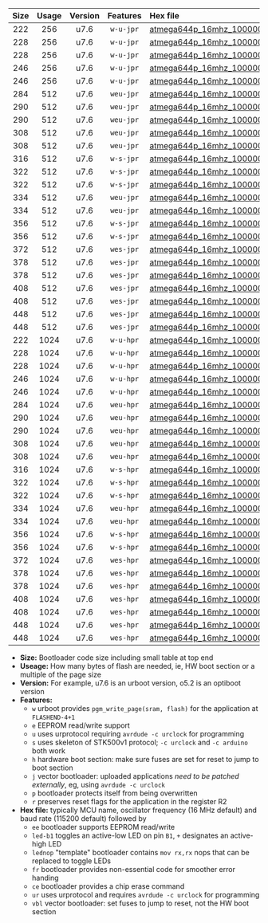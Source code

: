 |Size|Usage|Version|Features|Hex file|
|:-:|:-:|:-:|:-:|:--|
|222|256|u7.6|`w-u-jpr`|[atmega644p_16mhz_1000000bps_ur_vbl.hex](https://raw.githubusercontent.com/stefanrueger/urboot/main//atmega644p_16mhz_1000000bps_ur_vbl.hex)|
|228|256|u7.6|`w-u-jpr`|[atmega644p_16mhz_1000000bps_led+b0_ur_vbl.hex](https://raw.githubusercontent.com/stefanrueger/urboot/main//atmega644p_16mhz_1000000bps_led+b0_ur_vbl.hex)|
|228|256|u7.6|`w-u-jpr`|[atmega644p_16mhz_1000000bps_lednop_ur_vbl.hex](https://raw.githubusercontent.com/stefanrueger/urboot/main//atmega644p_16mhz_1000000bps_lednop_ur_vbl.hex)|
|246|256|u7.6|`w-u-jpr`|[atmega644p_16mhz_1000000bps_led+b0_fr_ur_vbl.hex](https://raw.githubusercontent.com/stefanrueger/urboot/main//atmega644p_16mhz_1000000bps_led+b0_fr_ur_vbl.hex)|
|246|256|u7.6|`w-u-jpr`|[atmega644p_16mhz_1000000bps_lednop_fr_ur_vbl.hex](https://raw.githubusercontent.com/stefanrueger/urboot/main//atmega644p_16mhz_1000000bps_lednop_fr_ur_vbl.hex)|
|284|512|u7.6|`weu-jpr`|[atmega644p_16mhz_1000000bps_ee_ur_vbl.hex](https://raw.githubusercontent.com/stefanrueger/urboot/main//atmega644p_16mhz_1000000bps_ee_ur_vbl.hex)|
|290|512|u7.6|`weu-jpr`|[atmega644p_16mhz_1000000bps_ee_led+b0_ur_vbl.hex](https://raw.githubusercontent.com/stefanrueger/urboot/main//atmega644p_16mhz_1000000bps_ee_led+b0_ur_vbl.hex)|
|290|512|u7.6|`weu-jpr`|[atmega644p_16mhz_1000000bps_ee_lednop_ur_vbl.hex](https://raw.githubusercontent.com/stefanrueger/urboot/main//atmega644p_16mhz_1000000bps_ee_lednop_ur_vbl.hex)|
|308|512|u7.6|`weu-jpr`|[atmega644p_16mhz_1000000bps_ee_led+b0_fr_ur_vbl.hex](https://raw.githubusercontent.com/stefanrueger/urboot/main//atmega644p_16mhz_1000000bps_ee_led+b0_fr_ur_vbl.hex)|
|308|512|u7.6|`weu-jpr`|[atmega644p_16mhz_1000000bps_ee_lednop_fr_ur_vbl.hex](https://raw.githubusercontent.com/stefanrueger/urboot/main//atmega644p_16mhz_1000000bps_ee_lednop_fr_ur_vbl.hex)|
|316|512|u7.6|`w-s-jpr`|[atmega644p_16mhz_1000000bps_vbl.hex](https://raw.githubusercontent.com/stefanrueger/urboot/main//atmega644p_16mhz_1000000bps_vbl.hex)|
|322|512|u7.6|`w-s-jpr`|[atmega644p_16mhz_1000000bps_led+b0_vbl.hex](https://raw.githubusercontent.com/stefanrueger/urboot/main//atmega644p_16mhz_1000000bps_led+b0_vbl.hex)|
|322|512|u7.6|`w-s-jpr`|[atmega644p_16mhz_1000000bps_lednop_vbl.hex](https://raw.githubusercontent.com/stefanrueger/urboot/main//atmega644p_16mhz_1000000bps_lednop_vbl.hex)|
|334|512|u7.6|`weu-jpr`|[atmega644p_16mhz_1000000bps_ee_led+b0_fr_ce_ur_vbl.hex](https://raw.githubusercontent.com/stefanrueger/urboot/main//atmega644p_16mhz_1000000bps_ee_led+b0_fr_ce_ur_vbl.hex)|
|334|512|u7.6|`weu-jpr`|[atmega644p_16mhz_1000000bps_ee_lednop_fr_ce_ur_vbl.hex](https://raw.githubusercontent.com/stefanrueger/urboot/main//atmega644p_16mhz_1000000bps_ee_lednop_fr_ce_ur_vbl.hex)|
|356|512|u7.6|`w-s-jpr`|[atmega644p_16mhz_1000000bps_led+b0_fr_vbl.hex](https://raw.githubusercontent.com/stefanrueger/urboot/main//atmega644p_16mhz_1000000bps_led+b0_fr_vbl.hex)|
|356|512|u7.6|`w-s-jpr`|[atmega644p_16mhz_1000000bps_lednop_fr_vbl.hex](https://raw.githubusercontent.com/stefanrueger/urboot/main//atmega644p_16mhz_1000000bps_lednop_fr_vbl.hex)|
|372|512|u7.6|`wes-jpr`|[atmega644p_16mhz_1000000bps_ee_vbl.hex](https://raw.githubusercontent.com/stefanrueger/urboot/main//atmega644p_16mhz_1000000bps_ee_vbl.hex)|
|378|512|u7.6|`wes-jpr`|[atmega644p_16mhz_1000000bps_ee_led+b0_vbl.hex](https://raw.githubusercontent.com/stefanrueger/urboot/main//atmega644p_16mhz_1000000bps_ee_led+b0_vbl.hex)|
|378|512|u7.6|`wes-jpr`|[atmega644p_16mhz_1000000bps_ee_lednop_vbl.hex](https://raw.githubusercontent.com/stefanrueger/urboot/main//atmega644p_16mhz_1000000bps_ee_lednop_vbl.hex)|
|408|512|u7.6|`wes-jpr`|[atmega644p_16mhz_1000000bps_ee_led+b0_fr_vbl.hex](https://raw.githubusercontent.com/stefanrueger/urboot/main//atmega644p_16mhz_1000000bps_ee_led+b0_fr_vbl.hex)|
|408|512|u7.6|`wes-jpr`|[atmega644p_16mhz_1000000bps_ee_lednop_fr_vbl.hex](https://raw.githubusercontent.com/stefanrueger/urboot/main//atmega644p_16mhz_1000000bps_ee_lednop_fr_vbl.hex)|
|448|512|u7.6|`wes-jpr`|[atmega644p_16mhz_1000000bps_ee_led+b0_fr_ce_vbl.hex](https://raw.githubusercontent.com/stefanrueger/urboot/main//atmega644p_16mhz_1000000bps_ee_led+b0_fr_ce_vbl.hex)|
|448|512|u7.6|`wes-jpr`|[atmega644p_16mhz_1000000bps_ee_lednop_fr_ce_vbl.hex](https://raw.githubusercontent.com/stefanrueger/urboot/main//atmega644p_16mhz_1000000bps_ee_lednop_fr_ce_vbl.hex)|
|222|1024|u7.6|`w-u-hpr`|[atmega644p_16mhz_1000000bps_ur.hex](https://raw.githubusercontent.com/stefanrueger/urboot/main//atmega644p_16mhz_1000000bps_ur.hex)|
|228|1024|u7.6|`w-u-hpr`|[atmega644p_16mhz_1000000bps_led+b0_ur.hex](https://raw.githubusercontent.com/stefanrueger/urboot/main//atmega644p_16mhz_1000000bps_led+b0_ur.hex)|
|228|1024|u7.6|`w-u-hpr`|[atmega644p_16mhz_1000000bps_lednop_ur.hex](https://raw.githubusercontent.com/stefanrueger/urboot/main//atmega644p_16mhz_1000000bps_lednop_ur.hex)|
|246|1024|u7.6|`w-u-hpr`|[atmega644p_16mhz_1000000bps_led+b0_fr_ur.hex](https://raw.githubusercontent.com/stefanrueger/urboot/main//atmega644p_16mhz_1000000bps_led+b0_fr_ur.hex)|
|246|1024|u7.6|`w-u-hpr`|[atmega644p_16mhz_1000000bps_lednop_fr_ur.hex](https://raw.githubusercontent.com/stefanrueger/urboot/main//atmega644p_16mhz_1000000bps_lednop_fr_ur.hex)|
|284|1024|u7.6|`weu-hpr`|[atmega644p_16mhz_1000000bps_ee_ur.hex](https://raw.githubusercontent.com/stefanrueger/urboot/main//atmega644p_16mhz_1000000bps_ee_ur.hex)|
|290|1024|u7.6|`weu-hpr`|[atmega644p_16mhz_1000000bps_ee_led+b0_ur.hex](https://raw.githubusercontent.com/stefanrueger/urboot/main//atmega644p_16mhz_1000000bps_ee_led+b0_ur.hex)|
|290|1024|u7.6|`weu-hpr`|[atmega644p_16mhz_1000000bps_ee_lednop_ur.hex](https://raw.githubusercontent.com/stefanrueger/urboot/main//atmega644p_16mhz_1000000bps_ee_lednop_ur.hex)|
|308|1024|u7.6|`weu-hpr`|[atmega644p_16mhz_1000000bps_ee_led+b0_fr_ur.hex](https://raw.githubusercontent.com/stefanrueger/urboot/main//atmega644p_16mhz_1000000bps_ee_led+b0_fr_ur.hex)|
|308|1024|u7.6|`weu-hpr`|[atmega644p_16mhz_1000000bps_ee_lednop_fr_ur.hex](https://raw.githubusercontent.com/stefanrueger/urboot/main//atmega644p_16mhz_1000000bps_ee_lednop_fr_ur.hex)|
|316|1024|u7.6|`w-s-hpr`|[atmega644p_16mhz_1000000bps.hex](https://raw.githubusercontent.com/stefanrueger/urboot/main//atmega644p_16mhz_1000000bps.hex)|
|322|1024|u7.6|`w-s-hpr`|[atmega644p_16mhz_1000000bps_led+b0.hex](https://raw.githubusercontent.com/stefanrueger/urboot/main//atmega644p_16mhz_1000000bps_led+b0.hex)|
|322|1024|u7.6|`w-s-hpr`|[atmega644p_16mhz_1000000bps_lednop.hex](https://raw.githubusercontent.com/stefanrueger/urboot/main//atmega644p_16mhz_1000000bps_lednop.hex)|
|334|1024|u7.6|`weu-hpr`|[atmega644p_16mhz_1000000bps_ee_led+b0_fr_ce_ur.hex](https://raw.githubusercontent.com/stefanrueger/urboot/main//atmega644p_16mhz_1000000bps_ee_led+b0_fr_ce_ur.hex)|
|334|1024|u7.6|`weu-hpr`|[atmega644p_16mhz_1000000bps_ee_lednop_fr_ce_ur.hex](https://raw.githubusercontent.com/stefanrueger/urboot/main//atmega644p_16mhz_1000000bps_ee_lednop_fr_ce_ur.hex)|
|356|1024|u7.6|`w-s-hpr`|[atmega644p_16mhz_1000000bps_led+b0_fr.hex](https://raw.githubusercontent.com/stefanrueger/urboot/main//atmega644p_16mhz_1000000bps_led+b0_fr.hex)|
|356|1024|u7.6|`w-s-hpr`|[atmega644p_16mhz_1000000bps_lednop_fr.hex](https://raw.githubusercontent.com/stefanrueger/urboot/main//atmega644p_16mhz_1000000bps_lednop_fr.hex)|
|372|1024|u7.6|`wes-hpr`|[atmega644p_16mhz_1000000bps_ee.hex](https://raw.githubusercontent.com/stefanrueger/urboot/main//atmega644p_16mhz_1000000bps_ee.hex)|
|378|1024|u7.6|`wes-hpr`|[atmega644p_16mhz_1000000bps_ee_led+b0.hex](https://raw.githubusercontent.com/stefanrueger/urboot/main//atmega644p_16mhz_1000000bps_ee_led+b0.hex)|
|378|1024|u7.6|`wes-hpr`|[atmega644p_16mhz_1000000bps_ee_lednop.hex](https://raw.githubusercontent.com/stefanrueger/urboot/main//atmega644p_16mhz_1000000bps_ee_lednop.hex)|
|408|1024|u7.6|`wes-hpr`|[atmega644p_16mhz_1000000bps_ee_led+b0_fr.hex](https://raw.githubusercontent.com/stefanrueger/urboot/main//atmega644p_16mhz_1000000bps_ee_led+b0_fr.hex)|
|408|1024|u7.6|`wes-hpr`|[atmega644p_16mhz_1000000bps_ee_lednop_fr.hex](https://raw.githubusercontent.com/stefanrueger/urboot/main//atmega644p_16mhz_1000000bps_ee_lednop_fr.hex)|
|448|1024|u7.6|`wes-hpr`|[atmega644p_16mhz_1000000bps_ee_led+b0_fr_ce.hex](https://raw.githubusercontent.com/stefanrueger/urboot/main//atmega644p_16mhz_1000000bps_ee_led+b0_fr_ce.hex)|
|448|1024|u7.6|`wes-hpr`|[atmega644p_16mhz_1000000bps_ee_lednop_fr_ce.hex](https://raw.githubusercontent.com/stefanrueger/urboot/main//atmega644p_16mhz_1000000bps_ee_lednop_fr_ce.hex)|

- **Size:** Bootloader code size including small table at top end
- **Useage:** How many bytes of flash are needed, ie, HW boot section or a multiple of the page size
- **Version:** For example, u7.6 is an urboot version, o5.2 is an optiboot version
- **Features:**
  + `w` urboot provides `pgm_write_page(sram, flash)` for the application at `FLASHEND-4+1`
  + `e` EEPROM read/write support
  + `u` uses urprotocol requiring `avrdude -c urclock` for programming
  + `s` uses skeleton of STK500v1 protocol; `-c urclock` and `-c arduino` both work
  + `h` hardware boot section: make sure fuses are set for reset to jump to boot section
  + `j` vector bootloader: uploaded applications *need to be patched externally*, eg, using `avrdude -c urclock`
  + `p` bootloader protects itself from being overwritten
  + `r` preserves reset flags for the application in the register R2
- **Hex file:** typically MCU name, oscillator frequency (16 MHz default) and baud rate (115200 default) followed by
  + `ee` bootloader supports EEPROM read/write
  + `led-b1` toggles an active-low LED on pin `B1`, `+` designates an active-high LED
  + `lednop` "template" bootloader contains `mov rx,rx` nops that can be replaced to toggle LEDs
  + `fr` bootloader provides non-essential code for smoother error handing
  + `ce` bootloader provides a chip erase command
  + `ur` uses urprotocol and requires `avrdude -c urclock` for programming
  + `vbl` vector bootloader: set fuses to jump to reset, not the HW boot section

